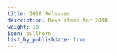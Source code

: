 ```yaml
---
title: 2018 Releases
description: News items for 2018.
weight: 10
icon: bullhorn
list_by_publishdate: true
---
```

